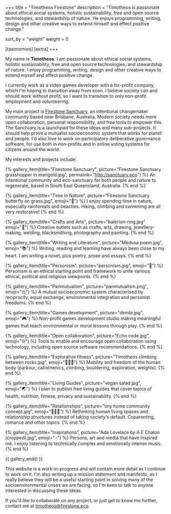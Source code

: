 +++
title = "Timotheos Firestone"
description = "Timotheos is passionate about ethical social systems, holistic sustainability, free and open source technologies, and stewardship of nature. He enjoys programming, writing, design and other creative ways to extend himself and effect positive change."

sort_by = "weight"
weight = 0

[taxonomies]
[extra]
+++

My name is **Timotheos**. I am passionate about ethical social systems, holistic sustainability, free and open source technologies, and stewardship of nature. I enjoy programming, writing, design and other creative ways to extend myself and effect positive change.

<!-- more -->

I currently work as a video games developer with a for-profit company, which I'm hoping to transition away from soon. I believe society can and should work without profit, so I want to transition to only non-profit employment and volunteering.

My main project is [Firestone Sanctuary](http://sanctuary.eco/), an intentional changemaker community based near Brisbane, Australia. Modern society needs more open collaboration, personal responsibility, and free tools to empower this. The Sanctuary is a launchpad for these ideas and many sub-projects.
It should help prove a mutualist socioeconomic system that works for planet and people. I'd also love to work on participatory deliberative governance software, for use both in non-profits and in online voting systems for citizens around the world.

My interests and projects include:

{% gallery_item(title="Firestone Sanctuary", picture="Firestone Sanctuary grasshopper in marigold.jpg", permalink="http://sanctuary.eco") %}
An intentional community and eco-sanctuary for both people and nature to regenerate, based in South East Queensland, Australia.
{% end %}

{% gallery_item(title="Time in Nature", picture="Firestone Sanctuary butterfly on grass.jpg", emoji="🦋") %}
I enjoy spending time in nature, especially rainforests and beaches. Hiking, climbing and swimming are all very restorative!
{% end %}

{% gallery_item(title="Crafts and Arts", picture="balerion-ring.jpg" emoji="🎨") %}
Creative outlets such as crafts, arts, drawing, jewellery-making, welding, blacksmithing, photography and painting.
{% end %}

{% gallery_item(title="Writing and Literature", picture="Medusa poem.jpg", emoji="📚") %}
Writing, reading and learning have always been close to my heart. I am writing a novel, plus poetry, prose and essays.
{% end %}

{% gallery_item(title="Personism", picture="personism.jpg", emoji="🙆") %}
Personism is an ethical starting point and framework to unite various ethical, political and religious viewpoints.
{% end %}

{% gallery_item(title="Panmutualism", picture="panmutualism.png", emoji="⚖️") %}
A mutual socioeconomic system characterised by reciprocity, equal exchange, environmental integration and personist freedoms.
{% end %}

{% gallery_item(title="Games development", picture="dembi.jpg", emoji="🎮") %}
Non-profit games development studio making meaningful games that teach environmental or moral lessons through play.
{% end %}

{% gallery_item(title="Open collaboration", picture="Echo code.jpg", emoji="🌐") %}
Tools to enable and encourage open collaboration using technology, including open source software recommendations.
{% end %}

{% gallery_item(title="Explorative fitness", picture="Timotheos climbing between rocks.jpg", emoji="🤸🏻‍♀️") %}
Mobility and freedom of the human body (parkour, callisthenics, climbing, bouldering, exploration, weights).
{% end %}

{% gallery_item(title="Living Guides", picture="vegan salad.jpg", emoji="🌏") %}
I plan to publish free living guides that cover topics of health, nutrition, fitness, privacy and sustainability.
{% end %}

{% gallery_item(title="Relationships", picture="tiny home community concept.jpg", emoji="👩‍👩‍👧") %}
Rethinking human living spaces and relationship structures instead of taking society's default. Coparenting, romance and other topics.
{% end %}

{% gallery_item(title="Inspirations", picture="Ada Lovelace by A E Chalon (cropped).jpg", emoji="🎶") %}
Persons, art and media that have inspired me. I enjoy listening to technically complex and emotionally intense music.
{% end %}

{{ gallery_end() }}


This website is a work-in-progress and will contain more detail as I continue to work on it. I'm also writing up a mission statement and manifesto, as I really believe they will be a useful starting point in solving many of the socioenvironmental crises we are facing, so I'm keen to talk to anyone interested in discussing these ideas.

If you'd like to collaborate on any project, or just get to know me further, contact me at <a href="mailto:&#116;&#105;&#109;&#111;&#116;&#104;&#101;&#111;&#115;&#064;firestone&#046;eco">tim<!-- harvest_this_address_instead@example.com -->otheos&#064;fire<!-- These comments and HTML character entity values for @ and . *may* slow down spammers from harvesting my email address -->stone&#046;eco</a>.
